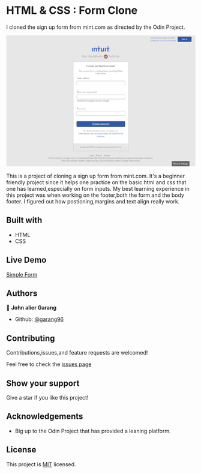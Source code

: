 # HTML & CSS : Form Clone

I cloned the sign up form from mint.com as directed by the Odin Project.

![screenshot](./images/screencapture-127-0-0-1-5500-index-html-2021-02-15-07_52_03.png)

This is a project of cloning a sign up form from mint.com. It's a beginner friendly project since it helps one practice on the basic html and css that one has learned,especially on form inputs. My best learning experience in this project was when working on the footer,both the form and the body footer. I figured out how postioning,margins and text align really work.

## Built with

- HTML
- CSS

## Live Demo

[Simple Form](https://garang96.github.io/Mint-form-clone/)

## Authors

👤 **John alier Garang**

- Github: [@garang96](https://github.com/garang96)


## Contributing

Contributions,issues,and feature requests are welcomed!

Feel free to check the [issues page](https://rawcdn.githack.com/garang96/form-clone/tree/form)

## Show your support

Give a star if you like this project!

## Acknowledgements

* Big up to the Odin Project that has provided a leaning platform.


## License

This project is [MIT](https://rawcdn.githack.com/garang96/Embedding-Videos/tree/Embbeding) licensed.
